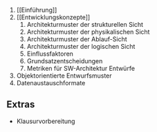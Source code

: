 1. [[Einführung]]
2. [[Entwicklungskonzepte]]
	1. Architekturmuster der strukturellen Sicht
	2. Architekturmuster der physikalischen Sicht
	3. Architekturmuster der Ablauf-Sicht
	4. Architekturmuster der logischen Sicht
	5. Einflussfaktoren
	6. Grundsatzentscheidungen
	7. Metriken für SW-Architektur Entwürfe
3. Objektorientierte Entwurfsmuster
4. Datenaustauschformate

## Extras
- Klausurvorbereitung
